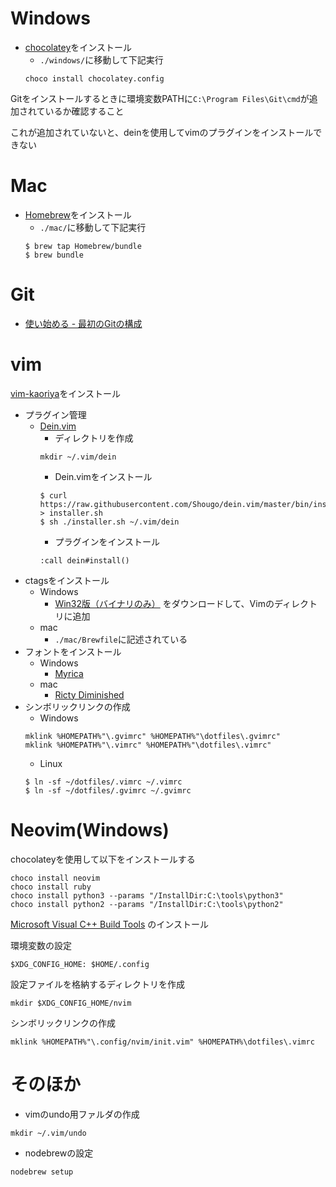 # Windows
- [chocolatey](https://chocolatey.org/)をインストール
    - `./windows/`に移動して下記実行
    ```
    choco install chocolatey.config 
    ```

Gitをインストールするときに環境変数PATHに`C:\Program Files\Git\cmd`が追加されているか確認すること

これが追加されていないと、deinを使用してvimのプラグインをインストールできない


# Mac
- [Homebrew](https://brew.sh/index_ja.html)をインストール
    - `./mac/`に移動して下記実行
    ```
    $ brew tap Homebrew/bundle
    $ brew bundle
    ```

# Git

- [使い始める - 最初のGitの構成](https://git-scm.com/book/ja/v2/使い始める-最初のGitの構成)

# vim
[vim-kaoriya](https://github.com/koron/vim-kaoriya/releases)をインストール

- プラグイン管理
    - [Dein.vim](https://github.com/Shougo/dein.vim)
        - ディレクトリを作成
        ```
        mkdir ~/.vim/dein
        ```
        - Dein.vimをインストール
        ```
        $ curl https://raw.githubusercontent.com/Shougo/dein.vim/master/bin/installer.sh > installer.sh
        $ sh ./installer.sh ~/.vim/dein
        ```
        - プラグインをインストール
        ```
        :call dein#install()
        ```
- ctagsをインストール
    - Windows
        - [Win32版（バイナリのみ）](http://hp.vector.co.jp/authors/VA025040/ctags/) をダウンロードして、Vimのディレクトリに追加
    - mac
        - `./mac/Brewfile`に記述されている
- フォントをインストール
    - Windows
        - [Myrica](https://github.com/tomokuni/Myrica)
    - mac
        - [Ricty Diminished](http://www.rs.tus.ac.jp/yyusa/ricty_diminished.html)
- シンボリックリンクの作成
    - Windows
    ```
    mklink %HOMEPATH%"\.gvimrc" %HOMEPATH%"\dotfiles\.gvimrc"
    mklink %HOMEPATH%"\.vimrc" %HOMEPATH%"\dotfiles\.vimrc"
    ```
    - Linux
    ```
    $ ln -sf ~/dotfiles/.vimrc ~/.vimrc
    $ ln -sf ~/dotfiles/.gvimrc ~/.gvimrc
    ```

# Neovim(Windows)

chocolateyを使用して以下をインストールする

```
choco install neovim
choco install ruby
choco install python3 --params "/InstallDir:C:\tools\python3"
choco install python2 --params "/InstallDir:C:\tools\python2"
```

[Microsoft Visual C++ Build Tools](https://www.microsoft.com/ja-JP/download/confirmation.aspx?id=48159) のインストール


環境変数の設定

```
$XDG_CONFIG_HOME: $HOME/.config
```

設定ファイルを格納するディレクトリを作成

```
mkdir $XDG_CONFIG_HOME/nvim
```

シンボリックリンクの作成

```
mklink %HOMEPATH%"\.config/nvim/init.vim" %HOMEPATH%\dotfiles\.vimrc
```

# そのほか
- vimのundo用ファルダの作成
```
mkdir ~/.vim/undo
```
- nodebrewの設定
```
nodebrew setup
```

